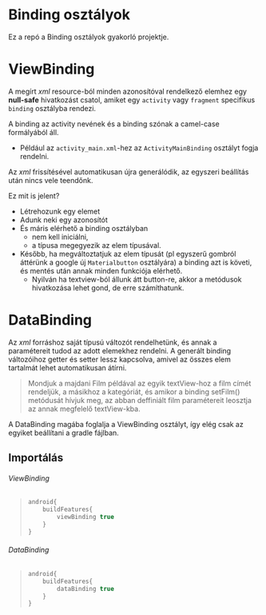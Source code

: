 # Binding osztályok
Ez a repó a Binding osztályok gyakorló projektje.
# ViewBinding

A megírt *xml* resource-ból minden azonosítóval rendelkező elemhez egy **null-safe** hivatkozást csatol, amiket egy `activity` vagy `fragment` specifikus `binding` osztályba rendezi.

A binding az activity nevének és a binding szónak a camel-case formályából áll.

* Például az `activity_main.xml`-hez az `ActivityMainBinding` osztályt fogja rendelni.

Az *xml* frissítésével automatikusan újra generálódik, az egyszeri beállítás után nincs vele teendőnk.

Ez mit is jelent?

* Létrehozunk egy elemet
* Adunk neki egy azonosítót
* És máris elérhető a binding osztályban
  * nem kell iniciálni,
  * a típusa megegyezik az elem típusával.
* Később, ha megváltoztatjuk az elem típusát (pl egyszerű gombról áttérünk a google új `Materialbutton` osztályára) a binding azt is követi, és mentés után annak minden funkciója elérhető.
  * Nyilván ha textview-ból állunk átt button-re, akkor a metódusok hivatkozása lehet gond, de erre számíthatunk.

# DataBinding

Az *xml* forráshoz saját típusú változót rendelhetünk, és annak a paramétereit tudod az adott elemekhez rendelni. A generált binding változóihoz getter és setter lessz kapcsolva, amivel az összes elem tartalmát lehet automatikusan átírni.

> Mondjuk a majdani Film példával az egyik textView-hoz a film címét rendeljük, a másikhoz a kategóriát, és amikor a binding setFilm() metódusát hívjuk meg, az abban deffiniált film paramétereit leosztja az annak megfelelő textView-kba.

A DataBinding magába foglalja a ViewBinding osztályt, így elég csak az egyiket beállítani a gradle fájlban.

## Importálás


###### ViewBinding

> ```gradle
> android{
>     buildFeatures{
>         viewBinding true
>     }
> }
> ```

###### DataBinding

> ```gradle
> android{
>     buildFeatures{
>         dataBinding true
>     }
> }
> ```
